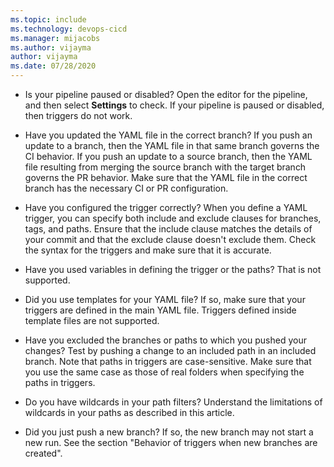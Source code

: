 ```yaml
---
ms.topic: include
ms.technology: devops-cicd
ms.manager: mijacobs
ms.author: vijayma
author: vijayma
ms.date: 07/28/2020
---
```


* Is your pipeline paused or disabled? Open the editor for the pipeline, and then select **Settings** to check. If your pipeline is paused or disabled, then triggers do not work.

* Have you updated the YAML file in the correct branch? If you push an update to a branch, then the YAML file in that same branch governs the CI behavior. If you push an update to a source branch, then the YAML file resulting from merging the source branch with the target branch governs the PR behavior. Make sure that the YAML file in the correct branch has the necessary CI or PR configuration.

* Have you configured the trigger correctly? When you define a YAML trigger, you can specify both include and exclude clauses for branches, tags, and paths. Ensure that the include clause matches the details of your commit and that the exclude clause doesn't exclude them. Check the syntax for the triggers and make sure that it is accurate.

* Have you used variables in defining the trigger or the paths? That is not supported.

* Did you use templates for your YAML file? If so, make sure that your triggers are defined in the main YAML file. Triggers defined inside template files are not supported.

* Have you excluded the branches or paths to which you pushed your changes? Test by pushing a change to an included path in an included branch. Note that paths in triggers are case-sensitive. Make sure that you use the same case as those of real folders when specifying the paths in triggers.

* Do you have wildcards in your path filters? Understand the limitations of wildcards in your paths as described in this article.

* Did you just push a new branch? If so, the new branch may not start a new run. See the section "Behavior of triggers when new branches are created".
